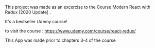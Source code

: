This project was made as an excercise to the Course  Modern React with Redux [2020 Update] .

It's a bestseller Udemy course!

to visit the course : https://www.udemy.com/course/react-redux/

This App was made prior to chapters 3-4 of the course
